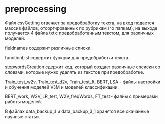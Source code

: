 # preprocessing

Файл csvGetting отвечает за предобработку текста, на вход подается массив файлов, отсортированных по рубрикам (по папкам), на выходе получается 4 файла txt с предобработанным текстом, для различных моделей.

fieldnames содержит различные списки.

functionList содержит функции для предобработки текста.

stopwordsCreation сдержит код, который создает различные спсиски со словами, которые нужно удалять из текстов при предобработке.

Train_test_w2v, Train_test_d2v, Train_test_ft, BERT, LSA - файлы настройки и обучения моделей VSM и моделей классификации.

BERT_work, W2V_LR_test, W2V_freqWords, FT_test - фалйы с примерами работы моделей.

В файлах data_backup_3 и data_backup_3_1 хранятся все скачанные научные статьи.
